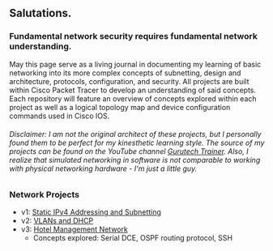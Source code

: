 ## Salutations.

### Fundamental network security requires fundamental network understanding.
May this page serve as a living journal in documenting my learning of basic networking into its more complex concepts of subnetting, design and architecture, protocols, configuration, and security.  All projects are built within Cisco Packet Tracer to develop an understanding of said concepts.  Each repository will feature an overview of concepts explored within each project as well as a logical topology map and device configuration commands used in Cisco IOS.

###### Disclaimer: I am not the original architect of these projects, but I personally found them to be perfect for my kinesthetic learning style. The source of my projects can be found on the YouTube channel <a href="https://www.youtube.com/@gtechtrainer">Gurutech Trainer</a>. Also, I realize that simulated networking in software is not comparable to working with physical networking hardware - I'm just a little guy.

### Network Projects
  * v1: <a href="https://github.com/Fehral/networkprojectv1">Static IPv4 Addressing and Subnetting</a>
  * v2: <a href="https://github.com/Fehral/networkprojectv2">VLANs and DHCP</a>
  * v3: <a href="https://github.com/Fehral/networkprojectv3">Hotel Management Network</a>
    * Concepts explored: Serial DCE, OSPF routing protocol, SSH
